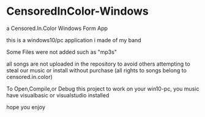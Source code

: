 # CensoredInColor-Windows
a Censored.In.Color Windows Form App

this is a windows10/pc application i made of my band

Some Files were not added such as "mp3s"

all songs are not uploaded in the repository to avoid others attempting to steal our music or install without purchase (all rights to songs belong to censored.in.color) 

To Open,Compile,or Debug this project to work on your win10-pc, you music have visualbasic or visualstudio installed

hope you enjoy
